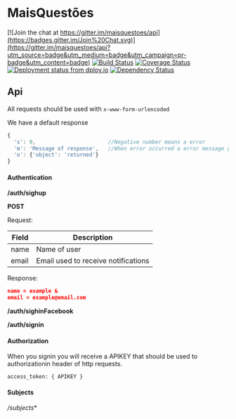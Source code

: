# MaisQuestões

[![Join the chat at https://gitter.im/maisquestoes/api](https://badges.gitter.im/Join%20Chat.svg)](https://gitter.im/maisquestoes/api?utm_source=badge&utm_medium=badge&utm_campaign=pr-badge&utm_content=badge)
[![Build Status](https://travis-ci.org/maisquestoes/api.svg?branch=master)](https://travis-ci.org/maisquestoes/api)
[![Coverage Status](https://coveralls.io/repos/maisquestoes/api/badge.svg)](https://coveralls.io/r/maisquestoes/api)
[![Deployment status from dploy.io](https://maisquestoes.dploy.io/badge/88313865961412/31644.svg)](http://dploy.io)
[![Dependency Status](https://gemnasium.com/maisquestoes/api.svg)](https://gemnasium.com/maisquestoes/api)


## Api

All requests should be used with ```x-www-form-urlencoded```

We have a default response

```JavaScript
{
  's': 0,                       //Negative number means a error
  'm': 'Message of response',   //When error occurred a error message goes here
  'o': {'object': 'returned'}
}
```

#### Authentication

**/auth/sighup**

**POST**

Request:

|Field|Description|
|---|---|
|name|Name of user|
|email|Email used to receive notifications|

Response:
```JSON
name = example &
email = example@email.com
```
**/auth/sighinFacebook**

**/auth/signin**

#### Authorization

When you signin you will receive a APIKEY that should be used to authorizationin header of http requests.

```
access_token: { APIKEY }
```

#### Subjects
*/subjects**
